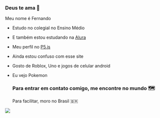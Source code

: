 ### Deus te ama 🙏 

Meu nome é Fernando

- Estudo no colegial no Ensino Médio
- E também estou estudando na [Alura](https://alura.com.br)
- Meu perfil no [P5.js](https://p5j.org/)
- Ainda estou confuso com esse site
- Gosto de Roblox, Uno e jogos de celular android
- Eu vejo Pokemon

  ### Para entrar em contato comigo, me encontre no mundo 🗺️

  Para facilitar, moro no Brasil 🇧🇷

![](https://media.tenor.com/oQY80ns4hMkAAAAd/anipoke-pokemon.gif)









